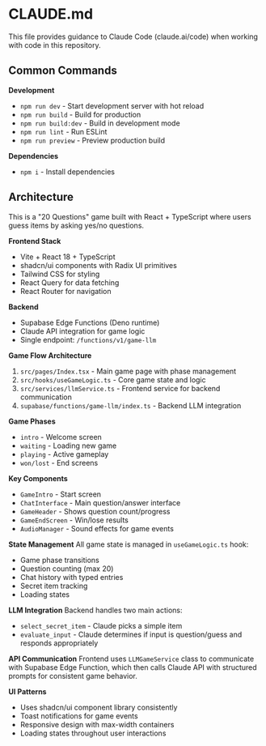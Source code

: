 # CLAUDE.md

This file provides guidance to Claude Code (claude.ai/code) when working with code in this repository.

## Common Commands

**Development**
- `npm run dev` - Start development server with hot reload
- `npm run build` - Build for production
- `npm run build:dev` - Build in development mode
- `npm run lint` - Run ESLint
- `npm run preview` - Preview production build

**Dependencies**
- `npm i` - Install dependencies

## Architecture

This is a "20 Questions" game built with React + TypeScript where users guess items by asking yes/no questions.

**Frontend Stack**
- Vite + React 18 + TypeScript
- shadcn/ui components with Radix UI primitives
- Tailwind CSS for styling
- React Query for data fetching
- React Router for navigation

**Backend**
- Supabase Edge Functions (Deno runtime)
- Claude API integration for game logic
- Single endpoint: `/functions/v1/game-llm`

**Game Flow Architecture**
1. `src/pages/Index.tsx` - Main game page with phase management
2. `src/hooks/useGameLogic.ts` - Core game state and logic
3. `src/services/llmService.ts` - Frontend service for backend communication
4. `supabase/functions/game-llm/index.ts` - Backend LLM integration

**Game Phases**
- `intro` - Welcome screen
- `waiting` - Loading new game
- `playing` - Active gameplay
- `won/lost` - End screens

**Key Components**
- `GameIntro` - Start screen
- `ChatInterface` - Main question/answer interface
- `GameHeader` - Shows question count/progress
- `GameEndScreen` - Win/lose results
- `AudioManager` - Sound effects for game events

**State Management**
All game state is managed in `useGameLogic.ts` hook:
- Game phase transitions
- Question counting (max 20)
- Chat history with typed entries
- Secret item tracking
- Loading states

**LLM Integration**
Backend handles two main actions:
- `select_secret_item` - Claude picks a simple item
- `evaluate_input` - Claude determines if input is question/guess and responds appropriately

**API Communication**
Frontend uses `LLMGameService` class to communicate with Supabase Edge Function, which then calls Claude API with structured prompts for consistent game behavior.

**UI Patterns**
- Uses shadcn/ui component library consistently
- Toast notifications for game events
- Responsive design with max-width containers
- Loading states throughout user interactions